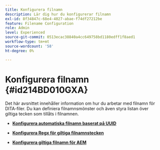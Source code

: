 ```yaml
---
title: Konfigurera filnamn
description: Lär dig hur du konfigurerar filnamn
exl-id: 8f34847c-68e4-4027-abae-f74df27212be
feature: Filename Configuration
role: Admin
level: Experienced
source-git-commit: 0513ecac38840a4cc649758bd1180edff1f8aed1
workflow-type: tm+mt
source-wordcount: '58'
ht-degree: 0%

---
```


# Konfigurera filnamn {#id214BD010GXA}

Det här avsnittet innehåller information om hur du arbetar med filnamn för DITA-filer. Du kan definiera filnamnsmönster och även styra listan över giltiga tecken som tillåts i filnamnen.

- **[Konfigurera automatiska filnamn baserat på UUID](conf-auto-uuid-filenames.md)**

- **[Konfigurera Regx för giltiga filnamnstecken](conf-file-names-valid-regx.md)**

- **[Konfigurera giltiga filnamn för AEM](conf-file-names-valid-regx-aem-site-output.md)**
